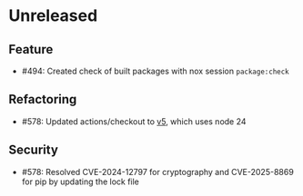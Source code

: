 # Unreleased

## Feature

* #494: Created check of built packages with nox session `package:check`

## Refactoring

* #578: Updated actions/checkout to [v5](https://github.com/actions/checkout/releases/tag/v5.0.0), which uses node 24

## Security

* #578: Resolved CVE-2024-12797 for cryptography and CVE-2025-8869 for pip by updating the lock file
